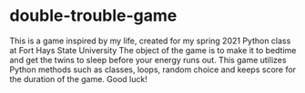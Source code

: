 # double-trouble-game
This is a game inspired by my life, created for my spring 2021 Python class at Fort Hays State University
The object of the game is to make it to bedtime and get the twins to sleep before your energy runs out. This game utilizes Python methods such as classes, loops, random choice and keeps score for the duration of the game. Good luck!
